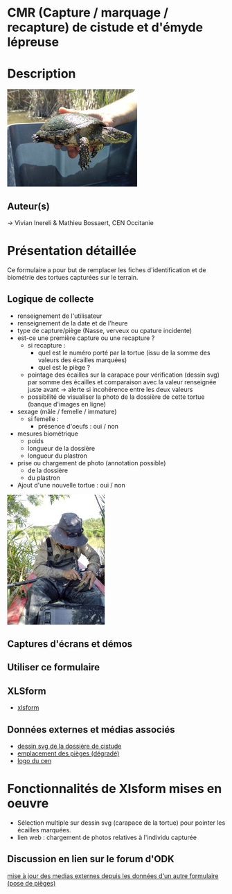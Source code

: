 # CMR (Capture / marquage / recapture) de cistude et d'émyde lépreuse
# Description
![](../fichiers/cmr_cistude_emyde/images/Cistude_cgrillas.jpg)
## Auteur(s)
-> Vivian Inereli & Mathieu Bossaert, CEN Occitanie
# Présentation détaillée
Ce formulaire a pour but de remplacer les fiches d'identification et de biométrie des tortues capturées sur le terrain.
## Logique de collecte
* renseignement de l'utilisateur
* renseignement de la date et de l'heure
* type de capture/piège (Nasse, verveux ou cpature incidente)
* est-ce une première capture ou une recapture ?
  * si recapture :
    * quel est le numéro porté par la tortue (issu de la somme des valeurs des écailles marquées)
    * quel est le piège ?
  * pointage des écailles sur la carapace pour vérification (dessin svg) par somme des écailles et comparaison avec la valeur renseignée juste avant
   -> alerte si incohérence entre les deux valeurs
  * possibilité de visualiser la photo de la dossière de cette tortue (banque d'images en ligne)
* sexage (mâle / femelle / immature)
  * si femelle :
    * présence d'oeufs : oui / non
* mesures biométrique
  * poids
  * longueur de la dossière
  * longueur du plastron
* prise ou chargement de photo (annotation possible)
  * de la dossière
  * du plastron
* Ajout d'une nouvelle tortue : oui / non

![](../fichiers/cmr_cistude_emyde/images/Marquage_F.larnaudie.jpg)
## Captures d'écrans et démos
## Utiliser ce formulaire
## XLSform
* [xlsform](../fichiers/cmr_cistude_emyde/CMR_Cistude_captures.xlsx)
## Données externes et médias associés
* [dessin svg de la dossière de cistude](../fichiers/cmr_cistude_emyde/cistude_dossiere_etiquette.svg)
* [emplacement des pièges (dégradé)](../fichiers/cmr_cistude_emyde/pieges.geojson)
* [logo du cen](../fichiers/cmr_cistude_emyde/logo_cen.jpg)
# Fonctionnalités de Xlsform mises en oeuvre
* Sélection multiple sur dessin svg (carapace de la tortue) pour pointer les écailles marquées.
* lien web : chargement de photos relatives à l'individu capturée
## Discussion en lien sur le forum d'ODK
[mise à jour des medias externes depuis les données d'un autre formulaire (pose de pièges)](https://forum.getodk.org/t/updating-external-datasets-from-another-forms-submissions-data-from-within-a-postgresql-database/37596)

